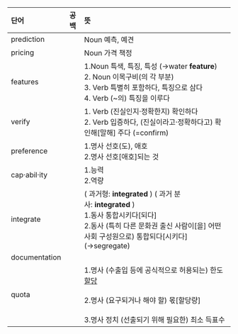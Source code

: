 
| 단어            | 공백  | 뜻                                                                                                                                     |
| :------------ | --- | :------------------------------------------------------------------------------------------------------------------------------------ |
| prediction    |     | Noun 예측, 예견                                                                                                                           |
| pricing       |     | Noun 가격 책정                                                                                                                            |
| features      |     | 1.Noun 특색, 특징, 특성 (→water **feature**) <br> 2. Noun 이목구비(의 각 부분) <br> 3. Verb 특별히 포함하다, 특징으로 삼다 <br> 4. Verb (~의) 특징을 이루다             |
| verify        |     | 1. Verb (진실인지·정확한지) 확인하다 <br>2. Verb 입증하다, (진실이라고·정확하다고) 확인해[말해] 주다 (=confirm)                                                        |
| preference    |     | 1.명사 선호(도), 애호    <br>2.명사 선호[애호]되는 것                                                                                                 |
| cap·abil·ity  |     | 1.능력<br>2.역량                                                                                                                          |
| integrate     |     | ( 과거형: **integrated** ) ( 과거 분사: **integrated** ) <br>1.동사 통합시키다[되다]<br>2.동사 (특히 다른 문화권 출신 사람이[을] 어떤 사회 구성원으로) 통합되다[시키다] (→segregate) |
| documentation |     |                                                                                                                                       |
| quota         |     | 1.명사 (수출입 등에 공식적으로 허용되는) 한도[할당](량)<br>    <br>2.명사 (요구되거나 해야 할) 몫[할당량]<br>    <br>3.명사 정치 (선출되기 위해 필요한) 최소 득표수                        |
